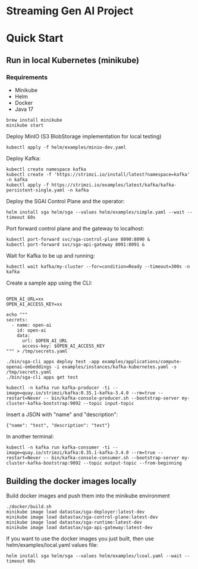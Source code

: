 # Streaming Gen AI Project

# Quick Start

## Run in local Kubernetes (minikube)

### Requirements
- Minikube
- Helm
- Docker
- Java 17

```
brew install minikube
minikube start
```


Deploy MinIO (S3 BlobStorage implementation for local testing)

```
kubectl apply -f helm/examples/minio-dev.yaml
```

Deploy Kafka:
```
kubectl create namespace kafka
kubectl create -f 'https://strimzi.io/install/latest?namespace=kafka' -n kafka
kubectl apply -f https://strimzi.io/examples/latest/kafka/kafka-persistent-single.yaml -n kafka  
```

Deploy the SGAI Control Plane and the operator:

```
helm install sga helm/sga --values helm/examples/simple.yaml --wait --timeout 60s
```

Port forward control plane and the gateway to localhost:
```
kubectl port-forward svc/sga-control-plane 8090:8090 &
kubectl port-forward svc/sga-api-gateway 8091:8091 &
```

Wait for Kafka to be up and running:

```
kubectl wait kafka/my-cluster --for=condition=Ready --timeout=300s -n kafka
```

Create a sample app using the CLI:
```

OPEN_AI_URL=xx
OPEN_AI_ACCESS_KEY=xx

echo """
secrets:
  - name: open-ai
    id: open-ai
    data:
      url: $OPEN_AI_URL
      access-key: $OPEN_AI_ACCESS_KEY
""" > /tmp/secrets.yaml

./bin/sga-cli apps deploy test -app examples/applications/compute-openai-embeddings -i examples/instances/kafka-kubernetes.yaml -s /tmp/secrets.yaml 
./bin/sga-cli apps get test

kubectl -n kafka run kafka-producer -ti --image=quay.io/strimzi/kafka:0.35.1-kafka-3.4.0 --rm=true --restart=Never -- bin/kafka-console-producer.sh --bootstrap-server my-cluster-kafka-bootstrap:9092 --topic input-topic
```

Insert a JSON with "name" and "description":

```
{"name": "test", "description": "test"}
```

In another terminal:

```
kubectl -n kafka run kafka-consumer -ti --image=quay.io/strimzi/kafka:0.35.1-kafka-3.4.0 --rm=true --restart=Never -- bin/kafka-console-consumer.sh --bootstrap-server my-cluster-kafka-bootstrap:9092 --topic output-topic --from-beginning
```



## Building the docker images locally

Build docker images and push them into the minikube environment

```
./docker/build.sh
minikube image load datastax/sga-deployer:latest-dev
minikube image load datastax/sga-control-plane:latest-dev
minikube image load datastax/sga-runtime:latest-dev
minikube image load datastax/sga-api-gateway:latest-dev
```

If you want to use the docker images you just built, then use helm/examples/local.yaml values file:

```
helm install sga helm/sga --values helm/examples/lcoal.yaml --wait --timeout 60s
```


